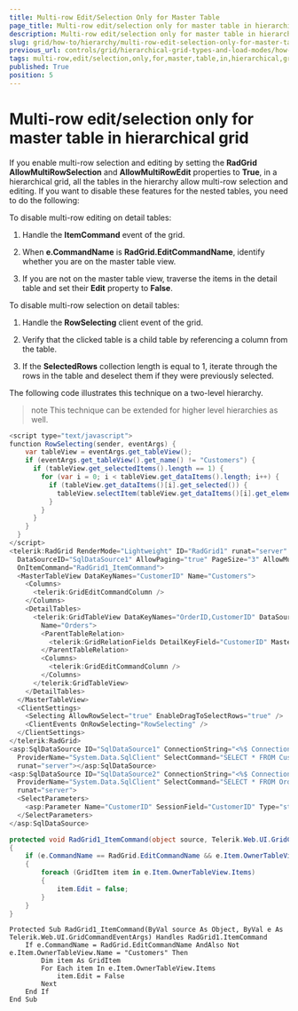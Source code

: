```yaml
---
title: Multi-row Edit/Selection Only for Master Table
page_title: Multi-row edit/selection only for master table in hierarchical grid | RadGrid for ASP.NET AJAX Documentation
description: Multi-row edit/selection only for master table in hierarchical grid
slug: grid/how-to/hierarchy/multi-row-edit-selection-only-for-master-table
previous_url: controls/grid/hierarchical-grid-types-and-load-modes/how-to/multi-row-edit-selection-only-for-master-table
tags: multi-row,edit/selection,only,for,master,table,in,hierarchical,grid
published: True
position: 5
---
```


# Multi-row edit/selection only for master table in hierarchical grid


If you enable multi-row selection and editing by setting the **RadGrid AllowMultiRowSelection** and **AllowMultiRowEdit** properties to **True**, in a hierarchical grid, all the tables in the hierarchy allow multi-row selection and editing. If you want to disable these features for the nested tables, you need to do the following:

To disable multi-row editing on detail tables:

1. Handle the **ItemCommand** event of the grid.

1. When **e.CommandName** is **RadGrid.EditCommandName**, identify whether you are on the master table view.

1. If you are not on the master table view, traverse the items in the detail table and set their **Edit** property to **False**.

To disable multi-row selection on detail tables:

1. Handle the **RowSelecting** client event of the grid.

1. Verify that the clicked table is a child table by referencing a column from the table.

1. If the **SelectedRows** collection length is equal to 1, iterate through the rows in the table and deselect them if they were previously selected.

The following code illustrates this technique on a two-level hierarchy.

>note This technique can be extended for higher level hierarchies as well.
>


````C#
<script type="text/javascript">
function RowSelecting(sender, eventArgs) {
    var tableView = eventArgs.get_tableView();
    if (eventArgs.get_tableView().get_name() != "Customers") {
      if (tableView.get_selectedItems().length == 1) {
        for (var i = 0; i < tableView.get_dataItems().length; i++) {
          if (tableView.get_dataItems()[i].get_selected()) {
            tableView.selectItem(tableView.get_dataItems()[i].get_element(), false);
          }
        }
      }
    }
  }
</script>
<telerik:RadGrid RenderMode="Lightweight" ID="RadGrid1" runat="server" AllowMultiRowEdit="true" AllowSorting="true"
  DataSourceID="SqlDataSource1" AllowPaging="true" PageSize="3" AllowMultiRowSelection="true"
  OnItemCommand="RadGrid1_ItemCommand">
  <MasterTableView DataKeyNames="CustomerID" Name="Customers">
    <Columns>
      <telerik:GridEditCommandColumn />
    </Columns>
    <DetailTables>
      <telerik:GridTableView DataKeyNames="OrderID,CustomerID" DataSourceID="SqlDataSource2"
        Name="Orders">
        <ParentTableRelation>
          <telerik:GridRelationFields DetailKeyField="CustomerID" MasterKeyField="CustomerID" />
        </ParentTableRelation>
        <Columns>
          <telerik:GridEditCommandColumn />
        </Columns>
      </telerik:GridTableView>
    </DetailTables>
  </MasterTableView>
  <ClientSettings>
    <Selecting AllowRowSelect="true" EnableDragToSelectRows="true" />
    <ClientEvents OnRowSelecting="RowSelecting" />
  </ClientSettings>
</telerik:RadGrid>
<asp:SqlDataSource ID="SqlDataSource1" ConnectionString="<%$ ConnectionStrings:NorthwindConnectionString %>"
  ProviderName="System.Data.SqlClient" SelectCommand="SELECT * FROM Customers"
  runat="server"></asp:SqlDataSource>
<asp:SqlDataSource ID="SqlDataSource2" ConnectionString="<%$ ConnectionStrings:NorthwindConnectionString %>"
  ProviderName="System.Data.SqlClient" SelectCommand="SELECT * FROM Orders Where CustomerID = @CustomerID"
  runat="server">
  <SelectParameters>
    <asp:Parameter Name="CustomerID" SessionField="CustomerID" Type="string" />
  </SelectParameters>
</asp:SqlDataSource>
````





````C#
protected void RadGrid1_ItemCommand(object source, Telerik.Web.UI.GridCommandEventArgs e)
{
    if (e.CommandName == RadGrid.EditCommandName && e.Item.OwnerTableView.Name != "Customers")
    {
        foreach (GridItem item in e.Item.OwnerTableView.Items)
        {
            item.Edit = false;
        }
    }
}
````
````VB
Protected Sub RadGrid1_ItemCommand(ByVal source As Object, ByVal e As Telerik.Web.UI.GridCommandEventArgs) Handles RadGrid1.ItemCommand
    If e.CommandName = RadGrid.EditCommandName AndAlso Not e.Item.OwnerTableView.Name = "Customers" Then
        Dim item As GridItem
        For Each item In e.Item.OwnerTableView.Items
            item.Edit = False
        Next
    End If
End Sub
````

